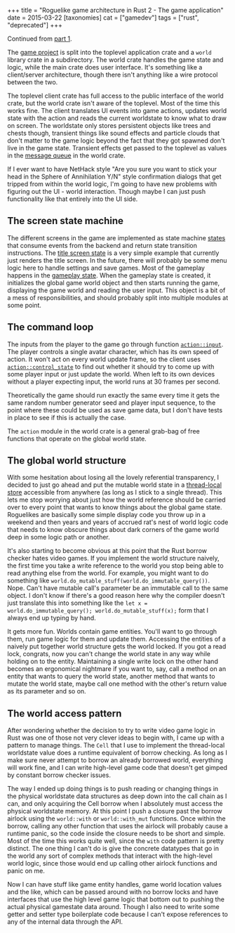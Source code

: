 +++
title = "Roguelike game architecture in Rust 2 - The game application"
date = 2015-03-22
[taxonomies]
cat = ["gamedev"]
tags = ["rust", "deprecated"]
+++

Continued from [part 1](../roguelike-architecture-in-rust-1).

The [game project][magog] is split into the toplevel application
crate and a `world` library crate in a subdirectory. The world crate
handles the game state and logic, while the main crate does user
interface. It's something like a client/server architecture, though
there isn't anything like a wire protocol between the two.

The toplevel client crate has full access to the public interface of
the world crate, but the world crate isn't aware of the toplevel.
Most of the time this works fine. The client translates UI events
into game actions, updates world state with the action and reads the
current worldstate to know what to draw on screen. The worldstate
only stores persistent objects like trees and chests though,
transient things like sound effects and particle clouds that don't
matter to the game logic beyond the fact that they got spawned don't
live in the game state. Transient effects get passed to the toplevel
as values in the [message queue][msg] in the world crate.

If I ever want to have NetHack style "Are you sure you want to stick
your head in the Sphere of Annihilation Y/N" style confirmation
dialogs that get tripped from within the world logic, I'm going to
have new problems with figuring out the UI - world interaction.
Though maybe I can just push functionality like that entirely into
the UI side.

## The screen state machine

The different screens in the game are implemented as state machine
[states][state] that consume events from the backend and return
state transition instructions. The [title screen state][titlestate]
is a very simple example that currently just renders the title
screen. In the future, there will probably be some menu logic here
to handle settings and save games. Most of the gameplay happens in
the [gameplay state][gamestate]. When the gameplay state is created,
it initializes the global game world object and then starts running
the game, displaying the game world and reading the user input. This
object is a bit of a mess of responsibilities, and should probably
split into multiple modules at some point.

## The command loop

The inputs from the player to the game go through function
[`action::input`][input]. The player controls a single avatar
character, which has its own speed of action. It won't act on every
world update frame, so the client uses
[`action::control_state`][control_state] to find out whether it
should try to come up with some player input or just update the
world. When left to its own devices without a player expecting
input, the world runs at 30 frames per second.

Theoretically the game should run exactly the same every time it
gets the same random number generator seed and player input
sequence, to the point where these could be used as save game data,
but I don't have tests in place to see if this is actually the case.

The `action` module in the world crate is a general grab-bag of free
functions that operate on the global world state.

## The global world structure

With some hesitation about losing all the lovely referential
transparency, I decided to just go ahead and put the mutable world
state in a [thread-local store][world] accessible from anywhere (as
long as I stick to a single thread). This lets me stop worrying
about just how the world reference should be carried over to every
point that wants to know things about the global game state.
Roguelikes are basically some simple display code you throw up in a
weekend and then years and years of accrued rat's nest of world
logic code that needs to know obscure things about dark corners of
the game world deep in some logic path or another.

It's also starting to become obvious at this point that the Rust
borrow checker hates video games. If you implement the world
structure naively, the first time you take a write reference to the
world you stop being able to read anything else from the world. For
example, you might want to do something like
`world.do_mutable_stuff(world.do_immutable_query())`. Nope. Can't
have mutable call's parameter be an immutable call to the same
object. I don't know if there's a good reason here why the compiler
doesn't just translate this into something like the `let x =
world.do_immutable_query(); world.do_mutable_stuff(x);` form that I
always end up typing by hand.

It gets more fun. Worlds contain game entities. You'll want to go
through them, run game logic for them and update them. Accessing the
entities of a naively put together world structure gets the world
locked. If you got a read lock, congrats, now you can't change the
world state in any way while holding on to the entity. Maintaining a
single write lock on the other hand becomes an ergonomical nightmare
if you want to, say, call a method on an entity that wants to query
the world state, another method that wants to mutate the world
state, maybe call one method with the other's return value as its
parameter and so on.

## The world access pattern

After wondering whether the decision to try to write video game
logic in Rust was one of those not very clever ideas to begin with,
I came up with a pattern to manage things. The `Cell` that I use to
implement the thread-local worldstate value does a runtime
equivalent of borrow checking. As long as I make sure never attempt
to borrow an already borrowed world, everything will work fine, and
I can write high-level game code that doesn't get gimped by constant
borrow checker issues.

The way I ended up doing things is to push reading or changing
things in the physical worldstate data structures as deep down into
the call chain as I can, and only acquiring the Cell borrow when I
absolutely must access the physical worldstate memory. At this point
I push a closure past the borrow airlock using the `world::with` or
`world::with_mut` functions. Once within the borrow, calling any
other function that uses the airlock will probably cause a runtime
panic, so the code inside the closure needs to be short and simple.
Most of the time this works quite well, since the `with` code
pattern is pretty distinct. The one thing I can't do is give the
concrete datatypes that go in the world any sort of complex methods
that interact with the high-level world logic, since those would end
up calling other airlock functions and panic on me.

Now I can have stuff like game entity handles, game world location
values and the like, which can be passed around with no borrow locks
and have interfaces that use the high level game logic that bottom
out to pushing the actual physical gamestate data around. Though I
also need to write some getter and setter type boilerplate code
because I can't expose references to any of the internal data
through the API.

[magog]: https://github.com/rsaarelm/magog/
[state]: https://github.com/rsaarelm/magog/blob/2365d6f4e5a318a28875d254ba2d5821ffc4e296/src/main.rs#L31
[titlestate]: https://github.com/rsaarelm/magog/blob/2365d6f4e5a318a28875d254ba2d5821ffc4e296/src/titlestate.rs
[gamestate]: https://github.com/rsaarelm/magog/blob/2365d6f4e5a318a28875d254ba2d5821ffc4e296/src/gamestate.rs
[msg]: https://github.com/rsaarelm/magog/blob/2365d6f4e5a318a28875d254ba2d5821ffc4e296/world/src/msg.rs
[critical]: http://www.gamesetwatch.com/2010/11/column_play_check_and_mate.php
[density]: http://www.gamedevblog.com/2005/04/notes_on_emanci.html
[input]: https://github.com/rsaarelm/magog/blob/2365d6f4e5a318a28875d254ba2d5821ffc4e296/world/src/action.rs#L94
[control_state]: https://github.com/rsaarelm/magog/blob/2365d6f4e5a318a28875d254ba2d5821ffc4e296/world/src/action.rs#L71
[world]: https://github.com/rsaarelm/magog/blob/2365d6f4e5a318a28875d254ba2d5821ffc4e296/world/src/world.rs
